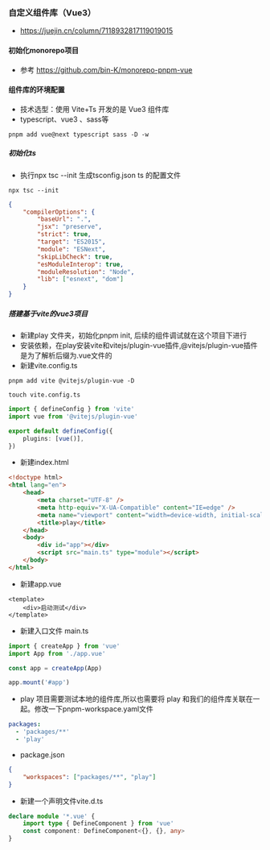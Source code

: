 ### 自定义组件库（Vue3）

- https://juejin.cn/column/7118932817119019015

#### 初始化monorepo项目

- 参考 https://github.com/bin-K/monorepo-pnpm-vue

#### 组件库的环境配置

- 技术选型：使用 Vite+Ts 开发的是 Vue3 组件库
- typescript、vue3 、sass等

```shell
pnpm add vue@next typescript sass -D -w
```

##### 初始化ts

- 执行npx tsc --init 生成tsconfig.json ts 的配置文件

```shell
npx tsc --init
```

```json
{
	"compilerOptions": {
		"baseUrl": ".",
		"jsx": "preserve",
		"strict": true,
		"target": "ES2015",
		"module": "ESNext",
		"skipLibCheck": true,
		"esModuleInterop": true,
		"moduleResolution": "Node",
		"lib": ["esnext", "dom"]
	}
}
```

##### 搭建基于vite的vue3项目

- 新建play 文件夹，初始化pnpm init, 后续的组件调试就在这个项目下进行
- 安装依赖，在play安装vite和vitejs/plugin-vue插件,@vitejs/plugin-vue插件是为了解析后缀为.vue文件的
- 新建vite.config.ts

```shell
pnpm add vite @vitejs/plugin-vue -D

touch vite.config.ts
```

```ts
import { defineConfig } from 'vite'
import vue from '@vitejs/plugin-vue'

export default defineConfig({
	plugins: [vue()],
})
```

- 新建index.html

```html
<!doctype html>
<html lang="en">
	<head>
		<meta charset="UTF-8" />
		<meta http-equiv="X-UA-Compatible" content="IE=edge" />
		<meta name="viewport" content="width=device-width, initial-scale=1.0" />
		<title>play</title>
	</head>
	<body>
		<div id="app"></div>
		<script src="main.ts" type="module"></script>
	</body>
</html>
```

- 新建app.vue

```vue
<template>
	<div>启动测试</div>
</template>
```

- 新建入口文件 main.ts

```ts
import { createApp } from 'vue'
import App from './app.vue'

const app = createApp(App)

app.mount('#app')
```

- play 项目需要测试本地的组件库,所以也需要将 play 和我们的组件库关联在一起。修改一下pnpm-workspace.yaml文件

```yml
packages:
  - 'packages/**'
  - 'play'
```

- package.json

```json
{
	"workspaces": ["packages/**", "play"]
}
```

- 新建一个声明文件vite.d.ts

```ts
declare module '*.vue' {
	import type { DefineComponent } from 'vue'
	const component: DefineComponent<{}, {}, any>
}
```
